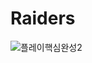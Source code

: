 # Raiders

![플레이핵심완성2](https://user-images.githubusercontent.com/46564046/233078635-f2e0a485-f1a0-4e0a-b409-a18958122472.gif)
